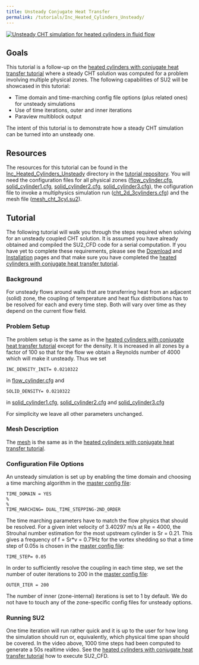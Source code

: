 ```yaml
---
title: Unsteady Conjugate Heat Transfer
permalink: /tutorials/Inc_Heated_Cylinders_Unsteady/
---
```


[![Unsteady CHT simulation for heated cylinders in fluid flow](http://img.youtube.com/vi/MqN8GalSyzk/0.jpg)](http://www.youtube.com/watch?v=MqN8GalSyzk "Unsteady CHT")

## Goals

This tutorial is a follow-up on the [heated cylinders with conjugate heat transfer tutorial](/tutorials/Inc_Heated_Cylinders/) where a steady CHT solution was computed for a problem involving multiple physical zones.
The following capabilities of SU2 will be showcased in this tutorial:

- Time domain and time-marching config file options (plus related ones) for unsteady simulations
- Use of time iterations, outer and inner iterations
- Paraview multiblock output

The intent of this tutorial is to demonstrate how a steady CHT simulation can be turned into an unsteady one.

## Resources

The resources for this tutorial can be found in the [Inc_Heated_Cylinders_Unsteady](https://github.com/su2code/su2code.github.io/blob/unsteady_cht_tutorial/Inc_Heated_Cylinders_Unsteady) directory in the [tutorial repository](https://github.com/su2code/su2code.github.io/blob/unsteady_cht_tutorial/). You will need the configuration files for all physical zones ([flow_cylinder.cfg](../../Inc_Heated_Cylinders_Unsteady/flow_cylinder.cfg), [solid_cylinder1.cfg](../../Inc_Heated_Cylinders_Unsteady/solid_cylinder1.cfg), [solid_cylinder2.cfg](../../Inc_Heated_Cylinders_Unsteady/solid_cylinder2.cfg), [solid_cylinder3.cfg](../../Inc_Heated_Cylinders_Unsteady/solid_cylinder3.cfg)), the cofiguration file to invoke a multiphysics simulation run ([cht_2d_3cylinders.cfg](../../Inc_Heated_Cylinders_Unsteady/cht_2d_3cylinders.cfg)) and the mesh file ([mesh_cht_3cyl.su2](../../Inc_Heated_Cylinders_Unsteady/mesh_cht_3cyl.su2)).

## Tutorial

The following tutorial will walk you through the steps required when solving for an unsteady coupled CHT solution. It is assumed you have already obtained and compiled the SU2_CFD code for a serial computation. If you have yet to complete these requirements, please see the [Download](/docs/Download/) and [Installation](/docs/Installation/) pages and that make sure you have completed the [heated cylinders with conjugate heat transfer tutorial](/tutorials/Inc_Heated_Cylinders/).

### Background

For unsteady flows around walls that are transferring heat from an adjacent (solid) zone, the coupling of temperature and heat flux distributions has to be resolved for each and every time step. Both will vary over time as they depend on the current flow field.

### Problem Setup

The problem setup is the same as in the [heated cylinders with conjugate heat transfer tutorial](/tutorials/Inc_Heated_Cylinders/) except for the density. It is increased in all zones by a factor of 100 so that for the flow we obtain a Reynolds number of 4000 which will make it unsteady. Thus we set
```
INC_DENSITY_INIT= 0.0210322
```
in [flow_cylinder.cfg](../../Inc_Heated_Cylinders_Unsteady/flow_cylinder.cfg) and

```
SOLID_DENSITY= 0.0210322
```
in [solid_cylinder1.cfg](../../Inc_Heated_Cylinders_Unsteady/solid_cylinder1.cfg), [solid_cylinder2.cfg](../../Inc_Heated_Cylinders_Unsteady/solid_cylinder2.cfg) and [solid_cylinder3.cfg](../../Inc_Heated_Cylinders_Unsteady/solid_cylinder3.cfg)

For simplicity we leave all other parameters unchanged.

### Mesh Description

The [mesh](../../Inc_Heated_Cylinders_Unsteady/mesh_cht_3cyl.su2) is the same as in the [heated cylinders with conjugate heat transfer tutorial](/tutorials/Inc_Heated_Cylinders/).

### Configuration File Options

An unsteady simulation is set up by enabling the time domain and choosing a time marching algorithm in the [master config file](../../Inc_Heated_Cylinders_Unsteady/cht_2d_3cylinders.cfg):

```
TIME_DOMAIN = YES
%
%
TIME_MARCHING= DUAL_TIME_STEPPING-2ND_ORDER
```

The time marching parameters have to match the flow physics that should be resolved. For a given inlet velocity of 3.40297 m/s at Re = 4000, the Strouhal number estimation for the most upstream cylinder is Sr = 0.21. This gives a frequency of f = Sr*v = 0.71Hz for the vortex shedding so that a time step of 0.05s is chosen in the [master config file](../../Inc_Heated_Cylinders_Unsteady/cht_2d_3cylinders.cfg):

```
TIME_STEP= 0.05
```

In order to sufficiently resolve the coupling in each time step, we set the number of outer iterations to 200 in the [master config file](../../Inc_Heated_Cylinders_Unsteady/cht_2d_3cylinders.cfg):

```
OUTER_ITER = 200
```

The number of inner (zone-internal) iterations is set to 1 by default. We do not have to touch any of the zone-specific config files for unsteady options.

### Running SU2

One time iteration will run rather quick and it is up to the user for how long the simulation should run or, equivalently, which physical time span should be covered. In the video above, 1000 time steps had been computed to generate a 50s realtime video. See the [heated cylinders with conjugate heat transfer tutorial](/tutorials/Inc_Heated_Cylinders/) how to execute SU2_CFD.